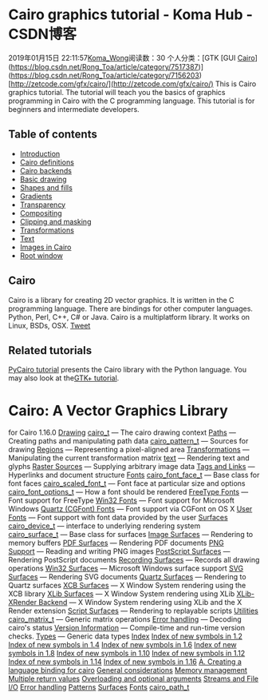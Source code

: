 # Cairo graphics tutorial - Koma Hub - CSDN博客
2019年01月15日 22:11:57[Koma_Wong](https://me.csdn.net/Rong_Toa)阅读数：30
个人分类：[GTK																[GUI																[Cairo](https://blog.csdn.net/Rong_Toa/article/category/8614705)](https://blog.csdn.net/Rong_Toa/article/category/7517387)](https://blog.csdn.net/Rong_Toa/article/category/7156203)
[http://zetcode.com/gfx/cairo/](http://zetcode.com/gfx/cairo/)
This is Cairo graphics tutorial. The tutorial will teach you the basics of graphics programming in Cairo with the C programming language. This tutorial is for beginners and intermediate developers.
## Table of contents
- [Introduction](http://zetcode.com/gfx/cairo/cairolib/)
- [Cairo definitions](http://zetcode.com/gfx/cairo/cairodefinitions/)
- [Cairo backends](http://zetcode.com/gfx/cairo/cairobackends/)
- [Basic drawing](http://zetcode.com/gfx/cairo/basicdrawing/)
- [Shapes and fills](http://zetcode.com/gfx/cairo/shapesfills/)
- [Gradients](http://zetcode.com/gfx/cairo/gradients/)
- [Transparency](http://zetcode.com/gfx/cairo/transparency/)
- [Compositing](http://zetcode.com/gfx/cairo/compositing/)
- [Clipping and masking](http://zetcode.com/gfx/cairo/clippingmasking/)
- [Transformations](http://zetcode.com/gfx/cairo/transformations/)
- [Text](http://zetcode.com/gfx/cairo/cairotext/)
- [Images in Cairo](http://zetcode.com/gfx/cairo/cairoimages/)
- [Root window](http://zetcode.com/gfx/cairo/root/)
## Cairo
Cairo is a library for creating 2D vector graphics. It is written in the C programming language. There are bindings for other computer languages. Python, Perl, C++, C# or Java. Cairo is a multiplatform library. It works on Linux, BSDs, OSX.
[Tweet](https://twitter.com/share)
## Related tutorials
[PyCairo tutorial](http://zetcode.com/gfx/pycairo/) presents the Cairo library with the Python language. You may also look at the[GTK+ tutorial](http://zetcode.com/gui/gtk2/).
# Cairo: A Vector Graphics Library
for Cairo 1.16.0
[Drawing](https://www.cairographics.org/manual/cairo-drawing.html)
[cairo_t](https://www.cairographics.org/manual/cairo-cairo-t.html) — The cairo drawing context
[Paths](https://www.cairographics.org/manual/cairo-Paths.html) — Creating paths and manipulating path data
[cairo_pattern_t](https://www.cairographics.org/manual/cairo-cairo-pattern-t.html) — Sources for drawing
[Regions](https://www.cairographics.org/manual/cairo-Regions.html) — Representing a pixel-aligned area
[Transformations](https://www.cairographics.org/manual/cairo-Transformations.html) — Manipulating the current transformation matrix
[text](https://www.cairographics.org/manual/cairo-text.html) — Rendering text and glyphs
[Raster Sources](https://www.cairographics.org/manual/cairo-Raster-Sources.html) — Supplying arbitrary image data
[Tags and Links](https://www.cairographics.org/manual/cairo-Tags-and-Links.html) — Hyperlinks and document structure
[Fonts](https://www.cairographics.org/manual/cairo-fonts.html)
[cairo_font_face_t](https://www.cairographics.org/manual/cairo-cairo-font-face-t.html) — Base class for font faces
[cairo_scaled_font_t](https://www.cairographics.org/manual/cairo-cairo-scaled-font-t.html) — Font face at particular size and options
[cairo_font_options_t](https://www.cairographics.org/manual/cairo-cairo-font-options-t.html) — How a font should be rendered
[FreeType Fonts](https://www.cairographics.org/manual/cairo-FreeType-Fonts.html) — Font support for FreeType
[Win32 Fonts](https://www.cairographics.org/manual/cairo-Win32-Fonts.html) — Font support for Microsoft Windows
[Quartz (CGFont) Fonts](https://www.cairographics.org/manual/cairo-Quartz-(CGFont)-Fonts.html) — Font support via CGFont on OS X
[User Fonts](https://www.cairographics.org/manual/cairo-User-Fonts.html) — Font support with font data provided by the user
[Surfaces](https://www.cairographics.org/manual/cairo-surfaces.html)
[cairo_device_t](https://www.cairographics.org/manual/cairo-cairo-device-t.html) — interface to underlying rendering system
[cairo_surface_t](https://www.cairographics.org/manual/cairo-cairo-surface-t.html) — Base class for surfaces
[Image Surfaces](https://www.cairographics.org/manual/cairo-Image-Surfaces.html) — Rendering to memory buffers
[PDF Surfaces](https://www.cairographics.org/manual/cairo-PDF-Surfaces.html) — Rendering PDF documents
[PNG Support](https://www.cairographics.org/manual/cairo-PNG-Support.html) — Reading and writing PNG images
[PostScript Surfaces](https://www.cairographics.org/manual/cairo-PostScript-Surfaces.html) — Rendering PostScript documents
[Recording Surfaces](https://www.cairographics.org/manual/cairo-Recording-Surfaces.html) — Records all drawing operations
[Win32 Surfaces](https://www.cairographics.org/manual/cairo-Win32-Surfaces.html) — Microsoft Windows surface support
[SVG Surfaces](https://www.cairographics.org/manual/cairo-SVG-Surfaces.html) — Rendering SVG documents
[Quartz Surfaces](https://www.cairographics.org/manual/cairo-Quartz-Surfaces.html) — Rendering to Quartz surfaces
[XCB Surfaces](https://www.cairographics.org/manual/cairo-XCB-Surfaces.html) — X Window System rendering using the XCB library
[XLib Surfaces](https://www.cairographics.org/manual/cairo-XLib-Surfaces.html) — X Window System rendering using XLib
[XLib-XRender Backend](https://www.cairographics.org/manual/cairo-XLib-XRender-Backend.html) — X Window System rendering using XLib and the X Render extension
[Script Surfaces](https://www.cairographics.org/manual/cairo-Script-Surfaces.html) — Rendering to replayable scripts
[Utilities](https://www.cairographics.org/manual/cairo-support.html)
[cairo_matrix_t](https://www.cairographics.org/manual/cairo-cairo-matrix-t.html) — Generic matrix operations
[Error handling](https://www.cairographics.org/manual/cairo-Error-handling.html) — Decoding cairo's status
[Version Information](https://www.cairographics.org/manual/cairo-Version-Information.html) — Compile-time and run-time version checks.
[Types](https://www.cairographics.org/manual/cairo-Types.html) — Generic data types
[Index](https://www.cairographics.org/manual/index-all.html)
[Index of new symbols in 1.2](https://www.cairographics.org/manual/index-1.2.html)
[Index of new symbols in 1.4](https://www.cairographics.org/manual/index-1.4.html)
[Index of new symbols in 1.6](https://www.cairographics.org/manual/index-1.6.html)
[Index of new symbols in 1.8](https://www.cairographics.org/manual/index-1.8.html)
[Index of new symbols in 1.10](https://www.cairographics.org/manual/index-1.10.html)
[Index of new symbols in 1.12](https://www.cairographics.org/manual/index-1.12.html)
[Index of new symbols in 1.14](https://www.cairographics.org/manual/index-1.14.html)
[Index of new symbols in 1.16](https://www.cairographics.org/manual/index-1.16.html)
[A. Creating a language binding for cairo](https://www.cairographics.org/manual/language-bindings.html)
[General considerations](https://www.cairographics.org/manual/language-bindings.html#bindings-general)
[Memory management](https://www.cairographics.org/manual/bindings-memory.html)
[Multiple return values](https://www.cairographics.org/manual/bindings-return-values.html)
[Overloading and optional arguments](https://www.cairographics.org/manual/bindings-overloading.html)
[Streams and File I/O](https://www.cairographics.org/manual/bindings-streams.html)
[Error handling](https://www.cairographics.org/manual/bindings-errors.html)
[Patterns](https://www.cairographics.org/manual/bindings-patterns.html)
[Surfaces](https://www.cairographics.org/manual/bindings-surfaces.html)
[Fonts](https://www.cairographics.org/manual/bindings-fonts.html)
[cairo_path_t](https://www.cairographics.org/manual/bindings-path.html)

